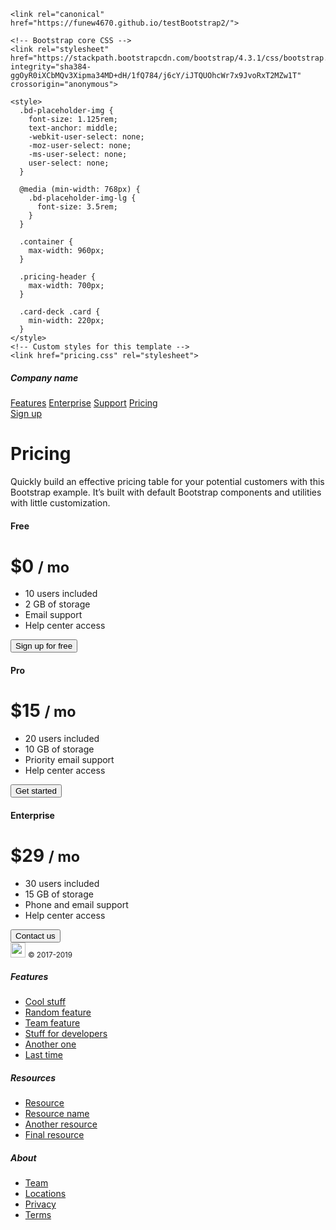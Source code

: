 
<!doctype html>
<html lang="en">
  <head>
    <meta charset="utf-8">
    <meta name="viewport" content="width=device-width, initial-scale=1, shrink-to-fit=no">
    <meta name="description" content="">
    <meta name="author" content="Mark Otto, Jacob Thornton, and Bootstrap contributors">
    <meta name="generator" content="Jekyll v3.8.5">
    <title>Pricing example · Bootstrap</title>

    <link rel="canonical" href="https://funew4670.github.io/testBootstrap2/">

    <!-- Bootstrap core CSS -->
    <link rel="stylesheet" href="https://stackpath.bootstrapcdn.com/bootstrap/4.3.1/css/bootstrap.min.css" integrity="sha384-ggOyR0iXCbMQv3Xipma34MD+dH/1fQ784/j6cY/iJTQUOhcWr7x9JvoRxT2MZw1T" crossorigin="anonymous">

    <style>
      .bd-placeholder-img {
        font-size: 1.125rem;
        text-anchor: middle;
        -webkit-user-select: none;
        -moz-user-select: none;
        -ms-user-select: none;
        user-select: none;
      }

      @media (min-width: 768px) {
        .bd-placeholder-img-lg {
          font-size: 3.5rem;
        }
      }

      .container {
        max-width: 960px;
      }

      .pricing-header {
        max-width: 700px;
      }

      .card-deck .card {
        min-width: 220px;
      }
    </style>
    <!-- Custom styles for this template -->
    <link href="pricing.css" rel="stylesheet">
  </head>
  <body>
    <div class="d-flex flex-column flex-md-row align-items-center p-3 px-md-4 mb-3 bg-white border-bottom shadow-sm">
  <h5 class="my-0 mr-md-auto font-weight-normal">Company name</h5>
  <nav class="my-2 my-md-0 mr-md-3">
    <a class="p-2 text-dark" href="#">Features</a>
    <a class="p-2 text-dark" href="#">Enterprise</a>
    <a class="p-2 text-dark" href="#">Support</a>
    <a class="p-2 text-dark" href="#">Pricing</a>
  </nav>
  <a class="btn btn-outline-primary" href="#">Sign up</a>
</div>

<div class="pricing-header px-3 py-3 pt-md-5 pb-md-4 mx-auto text-center">
  <h1 class="display-4">Pricing</h1>
  <p class="lead">Quickly build an effective pricing table for your potential customers with this Bootstrap example. It’s built with default Bootstrap components and utilities with little customization.</p>
</div>

<div class="container">
  <div class="card-deck mb-3 text-center">
    <div class="card mb-4 shadow-sm">
      <div class="card-header">
        <h4 class="my-0 font-weight-normal">Free</h4>
      </div>
      <div class="card-body">
        <h1 class="card-title pricing-card-title">$0 <small class="text-muted">/ mo</small></h1>
        <ul class="list-unstyled mt-3 mb-4">
          <li>10 users included</li>
          <li>2 GB of storage</li>
          <li>Email support</li>
          <li>Help center access</li>
        </ul>
        <button type="button" class="btn btn-lg btn-block btn-outline-primary">Sign up for free</button>
      </div>
    </div>
    <div class="card mb-4 shadow-sm">
      <div class="card-header">
        <h4 class="my-0 font-weight-normal">Pro</h4>
      </div>
      <div class="card-body">
        <h1 class="card-title pricing-card-title">$15 <small class="text-muted">/ mo</small></h1>
        <ul class="list-unstyled mt-3 mb-4">
          <li>20 users included</li>
          <li>10 GB of storage</li>
          <li>Priority email support</li>
          <li>Help center access</li>
        </ul>
        <button type="button" class="btn btn-lg btn-block btn-primary">Get started</button>
      </div>
    </div>
    <div class="card mb-4 shadow-sm">
      <div class="card-header">
        <h4 class="my-0 font-weight-normal">Enterprise</h4>
      </div>
      <div class="card-body">
        <h1 class="card-title pricing-card-title">$29 <small class="text-muted">/ mo</small></h1>
        <ul class="list-unstyled mt-3 mb-4">
          <li>30 users included</li>
          <li>15 GB of storage</li>
          <li>Phone and email support</li>
          <li>Help center access</li>
        </ul>
        <button type="button" class="btn btn-lg btn-block btn-primary">Contact us</button>
      </div>
    </div>
  </div>

  <footer class="pt-4 my-md-5 pt-md-5 border-top">
    <div class="row">
      <div class="col-12 col-md">
        <img class="mb-2" src="/docs/4.3/assets/brand/bootstrap-solid.svg" alt="" width="24" height="24">
        <small class="d-block mb-3 text-muted">&copy; 2017-2019</small>
      </div>
      <div class="col-6 col-md">
        <h5>Features</h5>
        <ul class="list-unstyled text-small">
          <li><a class="text-muted" href="#">Cool stuff</a></li>
          <li><a class="text-muted" href="#">Random feature</a></li>
          <li><a class="text-muted" href="#">Team feature</a></li>
          <li><a class="text-muted" href="#">Stuff for developers</a></li>
          <li><a class="text-muted" href="#">Another one</a></li>
          <li><a class="text-muted" href="#">Last time</a></li>
        </ul>
      </div>
      <div class="col-6 col-md">
        <h5>Resources</h5>
        <ul class="list-unstyled text-small">
          <li><a class="text-muted" href="#">Resource</a></li>
          <li><a class="text-muted" href="#">Resource name</a></li>
          <li><a class="text-muted" href="#">Another resource</a></li>
          <li><a class="text-muted" href="#">Final resource</a></li>
        </ul>
      </div>
      <div class="col-6 col-md">
        <h5>About</h5>
        <ul class="list-unstyled text-small">
          <li><a class="text-muted" href="#">Team</a></li>
          <li><a class="text-muted" href="#">Locations</a></li>
          <li><a class="text-muted" href="#">Privacy</a></li>
          <li><a class="text-muted" href="#">Terms</a></li>
        </ul>
      </div>
    </div>
  </footer>
</div>
</body>
</html>
